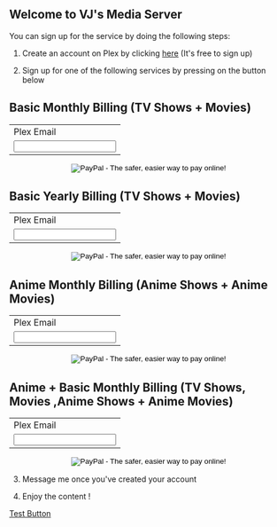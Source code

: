 ## Welcome to VJ's Media Server

You can sign up for the service by doing the following steps:

1) Create an account on Plex by clicking <a href="https://www.plex.tv/sign-up/">here</a> (It's free to sign up)

2) Sign up for one of the following services by pressing on the button below

## Basic Monthly Billing (TV Shows + Movies)
<form action="https://www.paypal.com/cgi-bin/webscr" method="post" target="_top">
<input type="hidden" name="cmd" value="_s-xclick">
<input type="hidden" name="hosted_button_id" value="HLVXSK538NRQA">
<table>
<tr><td><input type="hidden" name="on0" value="Plex Email">Plex Email</td></tr><tr><td><input type="text" name="os0" maxlength="200"></td></tr>
</table>
<input style="display: block; margin: 0 auto;" type="image" src="https://www.paypalobjects.com/en_US/i/btn/btn_subscribeCC_LG.gif" border="0" name="submit" alt="PayPal - The safer, easier way to pay online!">
<img alt="" border="0" src="https://www.paypalobjects.com/en_US/i/scr/pixel.gif" width="1" height="1">
</form>

## Basic Yearly Billing (TV Shows + Movies)
<form action="https://www.paypal.com/cgi-bin/webscr" method="post" target="_top">
<input type="hidden" name="cmd" value="_s-xclick">
<input type="hidden" name="hosted_button_id" value="JSE8EP2KRWRHJ">
<table>
<tr><td><input type="hidden" name="on0" value="Plex Email">Plex Email</td></tr><tr><td><input type="text" name="os0" maxlength="200"></td></tr>
</table>
<input style="display: block; margin: 0 auto;" type="image" src="https://www.paypalobjects.com/en_US/i/btn/btn_subscribeCC_LG.gif" border="0" name="submit" alt="PayPal - The safer, easier way to pay online!">
<img alt="" border="0" src="https://www.paypalobjects.com/en_US/i/scr/pixel.gif" width="1" height="1">
</form>

## Anime Monthly Billing  (Anime Shows + Anime Movies)
<form action="https://www.paypal.com/cgi-bin/webscr" method="post" target="_top">
<input type="hidden" name="cmd" value="_s-xclick">
<input type="hidden" name="hosted_button_id" value="YYR78P57XGGKN">
<table>
<tr><td><input type="hidden" name="on0" value="Plex Email">Plex Email</td></tr><tr><td><input type="text" name="os0" maxlength="200"></td></tr>
</table>
<input style="display: block; margin: 0 auto;" type="image" src="https://www.paypalobjects.com/en_US/i/btn/btn_subscribeCC_LG.gif" border="0" name="submit" alt="PayPal - The safer, easier way to pay online!">
<img alt="" border="0" src="https://www.paypalobjects.com/en_US/i/scr/pixel.gif" width="1" height="1">
</form>

## Anime + Basic Monthly Billing  (TV Shows, Movies ,Anime Shows + Anime Movies)
<form action="https://www.paypal.com/cgi-bin/webscr" method="post" target="_top">
<input type="hidden" name="cmd" value="_s-xclick">
<input type="hidden" name="hosted_button_id" value="GZ3YPWMJ5BZZ2">
<table>
<tr><td><input type="hidden" name="on0" value="Plex Email">Plex Email</td></tr><tr><td><input type="text" name="os0" maxlength="200"></td></tr>
</table>
<input style="display: block; margin: 0 auto;" type="image" src="https://www.paypalobjects.com/en_US/i/btn/btn_subscribeCC_LG.gif" border="0" name="submit" alt="PayPal - The safer, easier way to pay online!">
<img alt="" border="0" src="https://www.paypalobjects.com/en_US/i/scr/pixel.gif" width="1" height="1">
</form>


3) Message me once you've created your account

4) Enjoy the content !

<a href="./account-setup">Test Button</a>
